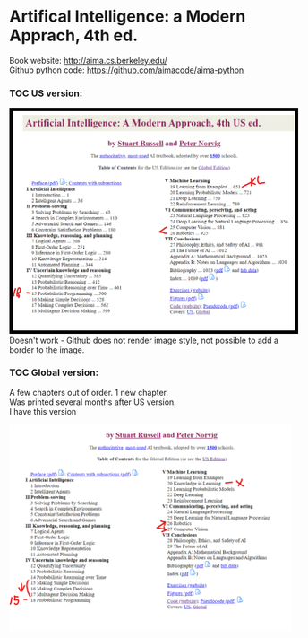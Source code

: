 # Artifical Intelligence: a Modern Apprach, 4th ed.  

Book website: http://aima.cs.berkeley.edu/  
Github python code: https://github.com/aimacode/aima-python  


### TOC US version:  
<kdb><img src="AIMA.US.png" style="width:650px; border:6px solid black;" /></kdb>
Doesn't work - Github does not render image style, not possible to add a border to the image.  

### TOC Global version:  
A few chapters out of order.  1 new chapter.  
Was printed several months after US version.  
I have this version  

![Table of Contents, Global](AIMA.Global.png)

